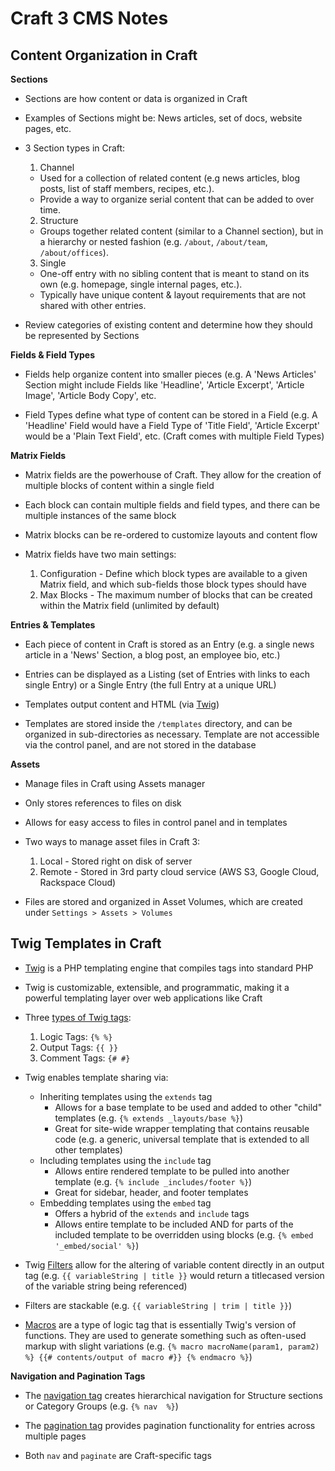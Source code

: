 # Craft 3 CMS Notes

## Content Organization in Craft

**Sections**

- Sections are how content or data is organized in Craft

- Examples of Sections might be: News articles, set of docs, website pages, etc.

- 3 Section types in Craft:

  1. Channel
    - Used for a collection of related content (e.g news articles, blog posts, list of staff members, recipes, etc.).
    - Provide a way to organize serial content that can be added to over time.
  2. Structure
    - Groups together related content (similar to a Channel section), but in a hierarchy or nested fashion (e.g. `/about`, `/about/team`, `/about/offices`).
  3. Single
    - One-off entry with no sibling content that is meant to stand on its own (e.g. homepage, single internal pages, etc.).
    - Typically have unique content & layout requirements that are not shared with other entries.


- Review categories of existing content and determine how they should be represented by Sections

**Fields & Field Types**

- Fields help organize content into smaller pieces (e.g. A 'News Articles' Section might include Fields like 'Headline', 'Article Excerpt', 'Article Image', 'Article Body Copy', etc.

- Field Types define what type of content can be stored in a Field (e.g. A 'Headline' Field would have a Field Type of 'Title Field', 'Article Excerpt' would be a 'Plain Text Field', etc. (Craft comes with multiple Field Types)

**Matrix Fields**

- Matrix fields are the powerhouse of Craft. They allow for the creation of multiple blocks of content within a single field

- Each block can contain multiple fields and field types, and there can be multiple instances of the same block

- Matrix blocks can be re-ordered to customize layouts and content flow

- Matrix fields have two main settings:

  1. Configuration - Define which block types are available to a given Matrix field, and which sub-fields those block types should have
  2. Max Blocks - The maximum number of blocks that can be created within the Matrix field (unlimited by default)

**Entries & Templates**

- Each piece of content in Craft is stored as an Entry (e.g. a single news article in a 'News' Section, a blog post, an employee bio, etc.)

- Entries can be displayed as a Listing (set of Entries with links to each single Entry) or a Single Entry (the full Entry at a unique URL)

- Templates output content and HTML (via [Twig](https://docs.craftcms.com/v3/dev/twig-primer.html#app))

- Templates are stored inside the `/templates` directory, and can be organized in sub-directories as necessary. Template are not accessible via the control panel, and are not stored in the database

**Assets**

- Manage files in Craft using Assets manager

- Only stores references to files on disk

- Allows for easy access to files in control panel and in templates

- Two ways to manage asset files in Craft 3:

  1. Local - Stored right on disk of server
  2. Remote - Stored in 3rd party cloud service (AWS S3, Google Cloud, Rackspace Cloud)


- Files are stored and organized in Asset Volumes, which are created under `Settings > Assets > Volumes`

## Twig Templates in Craft

- [Twig](https://twig.symfony.com/) is a PHP templating engine that compiles tags into standard PHP

- Twig is customizable, extensible, and programmatic, making it a powerful templating layer over web applications like Craft

- Three [types of Twig tags](https://docs.craftcms.com/v3/dev/twig-primer.html#three-types-of-twig-tags):

  1. Logic Tags: `{% %}`
  2. Output Tags: `{{ }}`
  3. Comment Tags: `{# #}`


- Twig enables template sharing via:

  - Inheriting templates using the `extends` tag
    - Allows for a base template to be used and added to other "child" templates (e.g. `{% extends _layouts/base %}`)
    - Great for site-wide wrapper templating that contains reusable code (e.g. a generic, universal template that is extended to all other templates)
  - Including templates using the `include` tag
    - Allows entire rendered template to be pulled into another template (e.g. `{% include _includes/footer %}`)
    - Great for sidebar, header, and footer templates
  - Embedding templates using the `embed` tag
    - Offers a hybrid of the `extends` and  `include` tags
    - Allows entire template to be included AND for parts of the included template to be overridden using blocks (e.g. `{% embed '_embed/social' %}`)


- Twig [Filters](https://docs.craftcms.com/v3/dev/twig-primer.html#filters) allow for the altering of variable content directly in an output tag (e.g. `{{ variableString | title }}` would return a titlecased version of the variable string being referenced)

- Filters are stackable (e.g. `{{ variableString | trim | title }}`)

- [Macros](https://twig.symfony.com/doc/3.x/tags/macro.html) are a type of logic tag that is essentially Twig's version of functions. They are used to generate something such as often-used markup with slight variations (e.g. `{% macro macroName(param1, param2) %} {{# contents/output of macro #}} {% endmacro %}`)

**Navigation and Pagination Tags**

- The [navigation tag](https://docs.craftcms.com/v3/dev/tags/nav.html) creates hierarchical navigation for Structure sections or Category Groups (e.g. `{% nav  %}`)

- The [pagination tag](https://docs.craftcms.com/v3/dev/tags/paginate.html) provides pagination functionality for entries across multiple pages

- Both `nav` and `paginate` are Craft-specific tags
